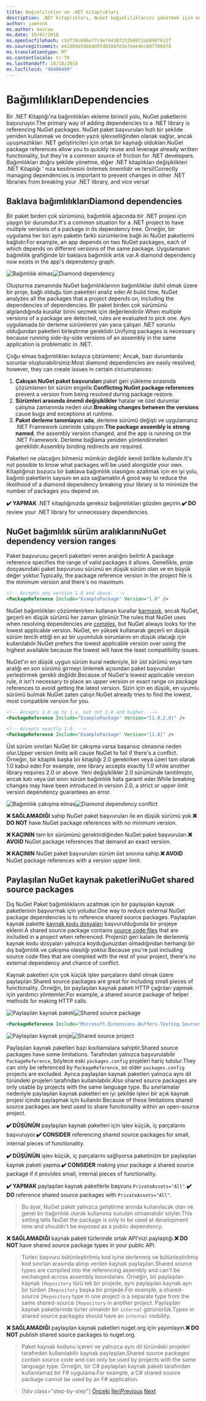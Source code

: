 ```yaml
---
title: Bağımlılıklar ve .NET kitaplıkları
description: .NET kitaplıkları, NuGet bağımlılıklarını yönetmek için en iyi yöntem önerileri.
author: jamesnk
ms.author: mairaw
ms.date: 10/02/2018
ms.openlocfilehash: c5df30c606e77c9ef44387233b0072ab890f612f
ms.sourcegitcommit: e42d09e5966dd9fd02847d3e7eeb4ec0877069f8
ms.translationtype: MT
ms.contentlocale: tr-TR
ms.lasthandoff: 10/18/2018
ms.locfileid: "49400499"
---
```

# <a name="dependencies"></a><span data-ttu-id="e18db-103">Bağımlılıkları</span><span class="sxs-lookup"><span data-stu-id="e18db-103">Dependencies</span></span>

<span data-ttu-id="e18db-104">Bir .NET Kitaplığı'na bağımlılıkları ekleme birincil yolu, NuGet paketlerini başvuruyor.</span><span class="sxs-lookup"><span data-stu-id="e18db-104">The primary way of adding dependencies to a .NET library is referencing NuGet packages.</span></span> <span data-ttu-id="e18db-105">NuGet paket başvuruları hızlı bir şekilde yeniden kullanmak ve önceden yazılı işlevselliğinden olanak sağlar, ancak uyuşmazlıkları .NET geliştiricileri için ortak bir kaynağı oldukları.</span><span class="sxs-lookup"><span data-stu-id="e18db-105">NuGet package references allow you to quickly reuse and leverage already written functionality, but they're a common source of friction for .NET developers.</span></span> <span data-ttu-id="e18db-106">Bağımlılıkları doğru şekilde yönetme, diğer .NET kitaplıkları değişiklikleri .NET Kitaplığı ' nıza kesilmesini önlemek önemlidir ve tersi!</span><span class="sxs-lookup"><span data-stu-id="e18db-106">Correctly managing dependencies is important to prevent changes in other .NET libraries from breaking your .NET library, and vice versa!</span></span>

## <a name="diamond-dependencies"></a><span data-ttu-id="e18db-107">Baklava bağımlılıkları</span><span class="sxs-lookup"><span data-stu-id="e18db-107">Diamond dependencies</span></span>

<span data-ttu-id="e18db-108">Bir paket birden çok sürümünü, bağımlılık ağacında bir .NET projesi için yaygın bir durumdur.</span><span class="sxs-lookup"><span data-stu-id="e18db-108">It's a common situation for a .NET project to have multiple versions of a package in its dependency tree.</span></span> <span data-ttu-id="e18db-109">Örneğin, bir uygulama her biri aynı paketin farklı sürümlerine bağlı iki NuGet paketlerini bağlıdır.</span><span class="sxs-lookup"><span data-stu-id="e18db-109">For example, an app depends on two NuGet packages, each of which depends on different versions of the same package.</span></span> <span data-ttu-id="e18db-110">Uygulamanın bağımlılık grafiğinde bir baklava bağımlılık artık var.</span><span class="sxs-lookup"><span data-stu-id="e18db-110">A diamond dependency now exists in the app's dependency graph.</span></span>

<span data-ttu-id="e18db-111">![Bağımlılık elmas](./media/dependencies/diamond-dependency.png "bağımlılık elmas")</span><span class="sxs-lookup"><span data-stu-id="e18db-111">![Diamond dependency](./media/dependencies/diamond-dependency.png "Diamond dependency")</span></span>

<span data-ttu-id="e18db-112">Oluşturma zamanında NuGet bağımlılıklarının bağımlılıklar dahil olmak üzere bir proje, bağlı olduğu tüm paketleri analiz eder.</span><span class="sxs-lookup"><span data-stu-id="e18db-112">At build time, NuGet analyzes all the packages that a project depends on, including the dependencies of dependencies.</span></span> <span data-ttu-id="e18db-113">Bir paket birden çok sürümünü algılandığında kurallar birini seçmek için değerlendirilir.</span><span class="sxs-lookup"><span data-stu-id="e18db-113">When multiple versions of a package are detected, rules are evaluated to pick one.</span></span> <span data-ttu-id="e18db-114">Aynı uygulamada bir derleme sürümlerini yan yana çalışan .NET sorunlu olduğundan paketleri birleştirme gereklidir.</span><span class="sxs-lookup"><span data-stu-id="e18db-114">Unifying packages is necessary because running side-by-side versions of an assembly in the same application is problematic in .NET.</span></span>

<span data-ttu-id="e18db-115">Çoğu elmas bağımlılıkları kolayca çözümlenir; Ancak, bazı durumlarda sorunlar oluşturabilirsiniz:</span><span class="sxs-lookup"><span data-stu-id="e18db-115">Most diamond dependencies are easily resolved; however, they can create issues in certain circumstances:</span></span>

1. <span data-ttu-id="e18db-116">**Çakışan NuGet paket başvuruları** paket geri yükleme sırasında çözümlenen bir sürüm engelle.</span><span class="sxs-lookup"><span data-stu-id="e18db-116">**Conflicting NuGet package references** prevent a version from being resolved during package restore.</span></span>
2. <span data-ttu-id="e18db-117">**Sürümleri arasında önemli değişiklikler** hatalar ve özel durumlar çalışma zamanında neden olur.</span><span class="sxs-lookup"><span data-stu-id="e18db-117">**Breaking changes between the versions** cause bugs and exceptions at runtime.</span></span>
3. <span data-ttu-id="e18db-118">**Paket derleme tanımlayıcı ada**, derleme sürümü değişti ve uygulamanız .NET Framework üzerinde çalışıyor.</span><span class="sxs-lookup"><span data-stu-id="e18db-118">**The package assembly is strong named**, the assembly version changed, and the app is running on the .NET Framework.</span></span> <span data-ttu-id="e18db-119">Derleme bağlama yeniden yönlendirmeleri gereklidir.</span><span class="sxs-lookup"><span data-stu-id="e18db-119">Assembly binding redirects are required.</span></span>

<span data-ttu-id="e18db-120">Paketleri ne olacağını bilmeniz mümkün değildir kendi birlikte kullanılır.</span><span class="sxs-lookup"><span data-stu-id="e18db-120">It's not possible to know what packages will be used alongside your own.</span></span> <span data-ttu-id="e18db-121">Kitaplığınızı bozucu bir baklava bağımlılık olasılığını azaltmak için en iyi yolu, bağımlı paketlerin sayısını en aza sağlamaktır.</span><span class="sxs-lookup"><span data-stu-id="e18db-121">A good way to reduce the likelihood of a diamond dependency breaking your library is to minimize the number of packages you depend on.</span></span>

<span data-ttu-id="e18db-122">**✔️ YAPMAK** .NET kitaplığınızda gereksiz bağımlılıkları gözden geçirin.</span><span class="sxs-lookup"><span data-stu-id="e18db-122">**✔️ DO** review your .NET library for unnecessary dependencies.</span></span>

## <a name="nuget-dependency-version-ranges"></a><span data-ttu-id="e18db-123">NuGet bağımlılık sürüm aralıklarını</span><span class="sxs-lookup"><span data-stu-id="e18db-123">NuGet dependency version ranges</span></span>

<span data-ttu-id="e18db-124">Paket başvurusu geçerli paketleri veren aralığını belirtir.</span><span class="sxs-lookup"><span data-stu-id="e18db-124">A package reference specifies the range of valid packages it allows.</span></span> <span data-ttu-id="e18db-125">Genellikle, proje dosyasındaki paket başvurusu sürümü en düşük sürüm olan ve en büyük değer yoktur.</span><span class="sxs-lookup"><span data-stu-id="e18db-125">Typically, the package reference version in the project file is the minimum version and there's no maximum.</span></span>

```xml
<!-- Accepts any version 1.0 and above. -->
<PackageReference Include="ExamplePackage" Version="1.0" />
```

<span data-ttu-id="e18db-126">NuGet bağımlılıkları çözümlenirken kullanan kurallar [karmaşık](/nuget/consume-packages/dependency-resolution), ancak NuGet, geçerli en düşük sürümü her zaman görünür.</span><span class="sxs-lookup"><span data-stu-id="e18db-126">The rules that NuGet uses when resolving dependencies are [complex](/nuget/consume-packages/dependency-resolution), but NuGet always looks for the lowest applicable version.</span></span> <span data-ttu-id="e18db-127">NuGet, en yüksek kullanarak geçerli en düşük sürüm tercih ettiği en az bir uyumluluk sorunlarını en düşük olacağı için kullanılabilir.</span><span class="sxs-lookup"><span data-stu-id="e18db-127">NuGet prefers the lowest applicable version over using the highest available because the lowest will have the least compatibility issues.</span></span>

<span data-ttu-id="e18db-128">NuGet'ın en düşük uygun sürüm kural nedeniyle, bir üst sürümü veya tam aralığı en son sürümü girmeyi önlemek açısından paket başvuruları yerleştirmek gerekli değildir.</span><span class="sxs-lookup"><span data-stu-id="e18db-128">Because of NuGet's lowest applicable version rule, it isn't necessary to place an upper version or exact range on package references to avoid getting the latest version.</span></span> <span data-ttu-id="e18db-129">Sizin için en düşük, en uyumlu sürümü bulmak NuGet zaten çalışır.</span><span class="sxs-lookup"><span data-stu-id="e18db-129">NuGet already tries to find the lowest, most compatible version for you.</span></span>

```xml
<!-- Accepts 1.0 up to 1.x, but not 2.0 and higher. -->
<PackageReference Include="ExamplePackage" Version="[1.0,2.0)" />

<!-- Accepts exactly 1.0. -->
<PackageReference Include="ExamplePackage" Version="[1.0]" />
```

<span data-ttu-id="e18db-130">Üst sürüm sınırları NuGet bir çakışma varsa başarısız olmasına neden olur.</span><span class="sxs-lookup"><span data-stu-id="e18db-130">Upper version limits will cause NuGet to fail if there's a conflict.</span></span> <span data-ttu-id="e18db-131">Örneğin, bir kitaplık başka bir kitaplığı 2.0 gerekirken veya üzeri tam olarak 1.0 kabul eder.</span><span class="sxs-lookup"><span data-stu-id="e18db-131">For example, one library accepts exactly 1.0 while another library requires 2.0 or above.</span></span> <span data-ttu-id="e18db-132">Yeni değişiklikler 2.0 sürümünde tanıtılmıştır, ancak katı veya üst sınırı sürüm bağımlılık hata garanti eder.</span><span class="sxs-lookup"><span data-stu-id="e18db-132">While breaking changes may have been introduced in version 2.0, a strict or upper limit version dependency guarantees an error.</span></span>

<span data-ttu-id="e18db-133">![Bağımlılık çakışma elmas](./media/dependencies/diamond-dependency-conflict.png "bağımlılık çakışma elmas")</span><span class="sxs-lookup"><span data-stu-id="e18db-133">![Diamond dependency conflict](./media/dependencies/diamond-dependency-conflict.png "Diamond dependency conflict")</span></span>

<span data-ttu-id="e18db-134">**❌ SAĞLAMADIĞI** sahip NuGet paket başvuruları ile en düşük sürümü yok.</span><span class="sxs-lookup"><span data-stu-id="e18db-134">**❌ DO NOT** have NuGet package references with no minimum version.</span></span>

<span data-ttu-id="e18db-135">**❌ KAÇININ** tam bir sürümünü gerektirdiğinden NuGet paket başvuruları.</span><span class="sxs-lookup"><span data-stu-id="e18db-135">**❌ AVOID** NuGet package references that demand an exact version.</span></span>

<span data-ttu-id="e18db-136">**❌ KAÇININ** NuGet paket başvuruları sürüm üst sınırına sahip.</span><span class="sxs-lookup"><span data-stu-id="e18db-136">**❌ AVOID** NuGet package references with a version upper limit.</span></span>

## <a name="nuget-shared-source-packages"></a><span data-ttu-id="e18db-137">Paylaşılan NuGet kaynak paketleri</span><span class="sxs-lookup"><span data-stu-id="e18db-137">NuGet shared source packages</span></span>

<span data-ttu-id="e18db-138">Dış NuGet Paket bağımlılıklarını azaltmak için bir paylaşılan kaynak paketlerinin başvurmak için yoludur.</span><span class="sxs-lookup"><span data-stu-id="e18db-138">One way to reduce external NuGet package dependencies is to reference shared source packages.</span></span> <span data-ttu-id="e18db-139">Paylaşılan kaynak pakette [kaynak kodu dosyaları](/nuget/reference/nuspec#including-content-files) başvurulduğunda bir projeye eklenir.</span><span class="sxs-lookup"><span data-stu-id="e18db-139">A shared source package contains [source code files](/nuget/reference/nuspec#including-content-files) that are included in a project when referenced.</span></span> <span data-ttu-id="e18db-140">Projenizi geri kalanı ile derlenmiş kaynak kodu dosyaları yalnızca koyduğunuzdan olmadığından herhangi bir dış bağımlılık ve çakışma olasılığı yoktur.</span><span class="sxs-lookup"><span data-stu-id="e18db-140">Because you're just including source code files that are compiled with the rest of your project, there's no external dependency and chance of conflict.</span></span>

<span data-ttu-id="e18db-141">Kaynak paketleri için çok küçük işlev parçalarını dahil olmak üzere paylaşılan.</span><span class="sxs-lookup"><span data-stu-id="e18db-141">Shared source packages are great for including small pieces of functionality.</span></span> <span data-ttu-id="e18db-142">Örneğin, bir paylaşılan kaynak paketi HTTP çağrıları yapmak için yardımcı yöntemler.</span><span class="sxs-lookup"><span data-stu-id="e18db-142">For example, a shared source package of helper methods for making HTTP calls.</span></span>

<span data-ttu-id="e18db-143">![Paylaşılan kaynak paketi](./media/dependencies/shared-source-package.png "paylaşılan kaynak paketi")</span><span class="sxs-lookup"><span data-stu-id="e18db-143">![Shared source package](./media/dependencies/shared-source-package.png "Shared source package")</span></span>

```xml
<PackageReference Include="Microsoft.Extensions.Buffers.Testing.Sources" PrivateAssets="All" Version="1.0" />
```

<span data-ttu-id="e18db-144">![Paylaşılan kaynak proje](./media/dependencies/shared-source-project.png "paylaşılan kaynak proje")</span><span class="sxs-lookup"><span data-stu-id="e18db-144">![Shared source project](./media/dependencies/shared-source-project.png "Shared source project")</span></span>

<span data-ttu-id="e18db-145">Paylaşılan kaynak paketleri bazı kısıtlamalara sahiptir.</span><span class="sxs-lookup"><span data-stu-id="e18db-145">Shared source packages have some limitations.</span></span> <span data-ttu-id="e18db-146">Tarafından yalnızca başvurulabilir `PackageReference`, böylece eski `packages.config` projeleri hariç tutulur.</span><span class="sxs-lookup"><span data-stu-id="e18db-146">They can only be referenced by `PackageReference`, so older `packages.config` projects are excluded.</span></span> <span data-ttu-id="e18db-147">Ayrıca paylaşılan kaynak paketleri yalnızca aynı dil türündeki projeleri tarafından kullanılabilir.</span><span class="sxs-lookup"><span data-stu-id="e18db-147">Also shared source packages are only usable by projects with the same language type.</span></span> <span data-ttu-id="e18db-148">Bu sınırlamalar nedeniyle paylaşılan kaynak paketleri en iyi şekilde işlevi bir açık kaynak projesi içinde paylaşmak için kullanılır.</span><span class="sxs-lookup"><span data-stu-id="e18db-148">Because of these limitations shared source packages are best used to share functionality within an open-source project.</span></span>

<span data-ttu-id="e18db-149">**✔️ DÜŞÜNÜN** paylaşılan kaynak paketleri için işlev küçük, iç parçalarını başvuruyor.</span><span class="sxs-lookup"><span data-stu-id="e18db-149">**✔️ CONSIDER** referencing shared source packages for small, internal pieces of functionality.</span></span>

<span data-ttu-id="e18db-150">**✔️ DÜŞÜNÜN** işlev küçük, iç parçalarını sağlıyorsa paketinizin bir paylaşılan kaynak paketi yapma.</span><span class="sxs-lookup"><span data-stu-id="e18db-150">**✔️ CONSIDER** making your package a shared source package if it provides small, internal pieces of functionality.</span></span>

<span data-ttu-id="e18db-151">**✔️ YAPMAK** paylaşılan kaynak paketlerle başvuru `PrivateAssets="All"`.</span><span class="sxs-lookup"><span data-stu-id="e18db-151">**✔️ DO** reference shared source packages with `PrivateAssets="All"`.</span></span>

> <span data-ttu-id="e18db-152">Bu ayar, NuGet paket yalnızca geliştirme anında kullanılacak olan ve genel bir bağımlılık olarak kullanıma sunulan olmamalıdır söyler.</span><span class="sxs-lookup"><span data-stu-id="e18db-152">This setting tells NuGet the package is only to be used at development time and shouldn't be exposed as a public dependency.</span></span>

<span data-ttu-id="e18db-153">**❌ SAĞLAMADIĞI** kaynak paketi türlerinde ortak API'nizi paylaştığı.</span><span class="sxs-lookup"><span data-stu-id="e18db-153">**❌ DO NOT** have shared source package types in your public API.</span></span>

> <span data-ttu-id="e18db-154">Türleri başvuru bütünleştirilmiş kod içine derlenmiş ve bütünleştirilmiş kod sınırları arasında alınıp verilen kaynak paylaşılan.</span><span class="sxs-lookup"><span data-stu-id="e18db-154">Shared source types are compiled into the referencing assembly and can't be exchanged across assembly boundaries.</span></span> <span data-ttu-id="e18db-155">Örneğin, bir paylaşılan kaynak `IRepository` türü tek bir projede, aynı paylaşılan kaynak ayrı bir türden `IRepository` başka bir projede.</span><span class="sxs-lookup"><span data-stu-id="e18db-155">For example, a shared-source `IRepository` type in one project is a separate type from the same shared-source `IRepository` in another project.</span></span> <span data-ttu-id="e18db-156">Paylaşılan kaynak paketlerinde türler olmalıdır bir `internal` görünürlük.</span><span class="sxs-lookup"><span data-stu-id="e18db-156">Types in shared source packages should have an `internal` visibility.</span></span>

<span data-ttu-id="e18db-157">**❌ SAĞLAMADIĞI** paylaşılan kaynak paketleri nuget.org için yayımlayın.</span><span class="sxs-lookup"><span data-stu-id="e18db-157">**❌ DO NOT** publish shared source packages to nuget.org.</span></span>

> <span data-ttu-id="e18db-158">Paket kaynak kodunu içeren ve yalnızca aynı dil türündeki projeleri tarafından kullanılabilir kaynak paylaşılan.</span><span class="sxs-lookup"><span data-stu-id="e18db-158">Shared source packages contain source code and can only be used by projects with the same language type.</span></span> <span data-ttu-id="e18db-159">Örneğin, bir C# paylaşılan kaynak paketi tarafından kullanılamaz bir F# uygulama.</span><span class="sxs-lookup"><span data-stu-id="e18db-159">For example, a C# shared source package cannot be used by an F# application.</span></span>

>[!div class="step-by-step"]
<span data-ttu-id="e18db-160">[Önceki](./nuget.md)
[İleri](./sourcelink.md)</span><span class="sxs-lookup"><span data-stu-id="e18db-160">[Previous](./nuget.md)
[Next](./sourcelink.md)</span></span>
